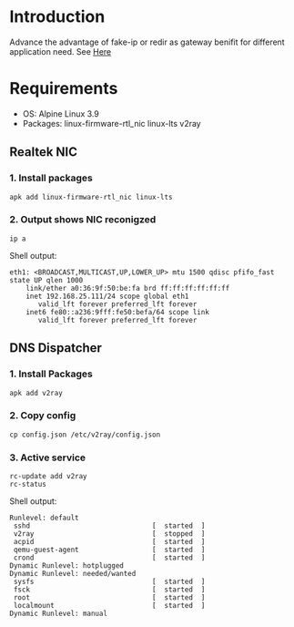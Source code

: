 # Introduction
Advance the advantage of fake-ip or redir as gateway benifit for different application need.
See [Here](diagram.mermaid)
# Requirements
- OS: Alpine Linux 3.9
- Packages: linux-firmware-rtl_nic linux-lts v2ray

## Realtek NIC
### 1. Install packages
```shell
apk add linux-firmware-rtl_nic linux-lts
```

### 2. Output shows NIC reconigzed
```shell
ip a
```
Shell output:
```
eth1: <BROADCAST,MULTICAST,UP,LOWER_UP> mtu 1500 qdisc pfifo_fast state UP qlen 1000
    link/ether a0:36:9f:50:be:fa brd ff:ff:ff:ff:ff:ff
    inet 192.168.25.111/24 scope global eth1
       valid_lft forever preferred_lft forever
    inet6 fe80::a236:9fff:fe50:befa/64 scope link 
       valid_lft forever preferred_lft forever
```

## DNS Dispatcher

### 1. Install Packages
```shell
apk add v2ray
```

### 2. Copy config
```shell
cp config.json /etc/v2ray/config.json
```

### 3. Active service
```shell
rc-update add v2ray
rc-status
```

Shell output:
```
Runlevel: default
 sshd                              [  started  ]
 v2ray                             [  stopped  ]
 acpid                             [  started  ]
 qemu-guest-agent                  [  started  ]
 crond                             [  started  ]
Dynamic Runlevel: hotplugged
Dynamic Runlevel: needed/wanted
 sysfs                             [  started  ]
 fsck                              [  started  ]
 root                              [  started  ]
 localmount                        [  started  ]
Dynamic Runlevel: manual
```

